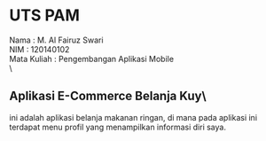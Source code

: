 # UTS PAM
Nama : M. Al Fairuz Swari\
NIM  : 120140102\
Mata Kuliah : Pengembangan Aplikasi Mobile\
\
## Aplikasi E-Commerce Belanja Kuy\
ini adalah aplikasi belanja makanan ringan, di mana pada aplikasi ini terdapat menu profil yang menampilkan informasi diri saya.
